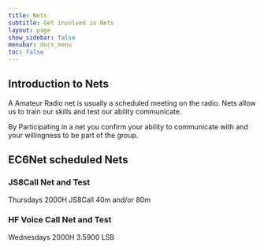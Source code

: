 ```yaml
---
title: Nets
subtitle: Get involved in Nets
layout: page
show_sidebar: false
menubar: docs_menu
toc: false
---
```


## Introduction to Nets

A Amateur Radio net is usually a scheduled meeting on the radio. Nets allow us to train our skills and test our ability communicate.

By Participating in a net you confirm your ability to communicate with and your willingness to be part of the group.

## EC6Net scheduled Nets

### JS8Call Net and Test

Thursdays 2000H JS8Call 40m and/or 80m

### HF Voice Call Net and Test

Wednesdays 2000H 3.5900 LSB
